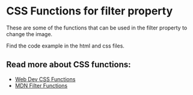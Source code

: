 # CSS Functions for filter property

These are some of the functions that can be used in the filter property to
change the image.

Find the code example in the html and css files.

## Read more about CSS functions:

- [Web Dev CSS Functions](https://web.dev/learn/css/functions/)
- [MDN Filter Functions](https://developer.mozilla.org/en-US/docs/Web/CSS/CSS_Functions#filter_functions)
